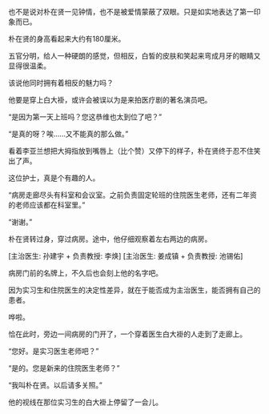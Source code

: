 也不是说对朴在贤一见钟情，也不是被爱情蒙蔽了双眼。只是如实地表达了第一印象而已。

朴在贤的身高看起来大约有180厘米。

五官分明，给人一种硬朗的感觉，但相反，白皙的皮肤和笑起来弯成月牙的眼睛又显得很温柔。

该说他同时拥有着相反的魅力吗？

他要是穿上白大褂，或许会被误以为是来拍医疗剧的著名演员吧。

“是因为第一天上班吗？您这恭维也太到位了吧？”

“是真的呀？唉……又不能真的那么做。”

看着李亚兰想把大拇指放到嘴唇上（比个赞）又停下的样子，朴在贤终于忍不住笑出了声。

这位护士，真是个有趣的人。

“病房走廊尽头有科室和会议室。之前负责固定轮班的住院医生老师，还有二年资的老师应该都在科室里。”

“谢谢。”

朴在贤转过身，穿过病房。途中，他仔细观察着左右两边的病房。

[主治医生: 孙建宇 + 负责教授: 李焕]
[主治医生: 姜成镇 + 负责教授: 池锡佑]

病房门前的名牌上，不久后也会刻上他的名字吧。

因为实习生和住院医生的决定性差异，就在于能否成为主治医生，能否拥有自己的患者。

哗啦。

恰在此时，旁边一间病房的门开了，一个穿着医生白大褂的人走到了走廊上。

“您好。是实习医生老师吧？”

“是的。您是新来的住院医生老师？”

“我叫朴在贤。以后请多关照。”

他的视线在那位实习生的白大褂上停留了一会儿。